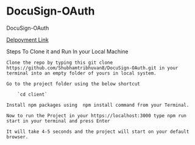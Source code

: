 # DocuSign-OAuth
DocuSign-OAuth

 <a href='https://docu-sign-o-auth-l2ol-li82867e3-shubhamtribhuvan8.vercel.app/'>Delpoyment Link</a>
 
 
 
 Steps To Clone it and Run In your Local Machine

    Clone the repo by typing this git clone https://github.com/Shubhamtribhuvan8/DocuSign-OAuth.git in your terminal into an empty folder of yours in local system.

    Go to the project folder using the below shortcut

        `cd client` 

    Install npm packages using  npm install command from your Terminal.

    Now to run the Project in your https://localhost:3000 type npm run start in your terminal and press Enter

    It will take 4-5 seconds and the project will start on your default browser.

